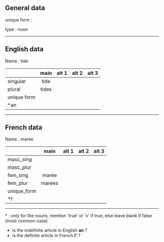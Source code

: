 ## General data

unique form :

type : noun

---

## English data

Name : tide

|             | main  | alt 1 | alt 2 | alt 3 |
| :---------- | :---: | :---: | :---: | ----- |
| singular    | tide  |       |       |       |
| plural      | tides |       |       |       |
| unique form |       |       |       |       |
| \*an        |       |       |       |       |

---

## French data

Name : marée

|             |  main  | alt 1 | alt 2 | alt 3 |
| :---------- | :----: | :---: | :---: | :---: |
| masc_sing   |        |       |       |       |
| masc_plur   |        |       |       |       |
| fem_sing    | marée  |       |       |       |
| fem_plur    | marées |       |       |       |
| unique_form |        |       |       |       |
| \*l'        |        |       |       |       |

---

\* : only for the nouns, mention 'true' or 'x' if true, else leave blank if false (most common case)

- is the indefinite article in English **an** ?
- is the definite article in French **l'** ?
